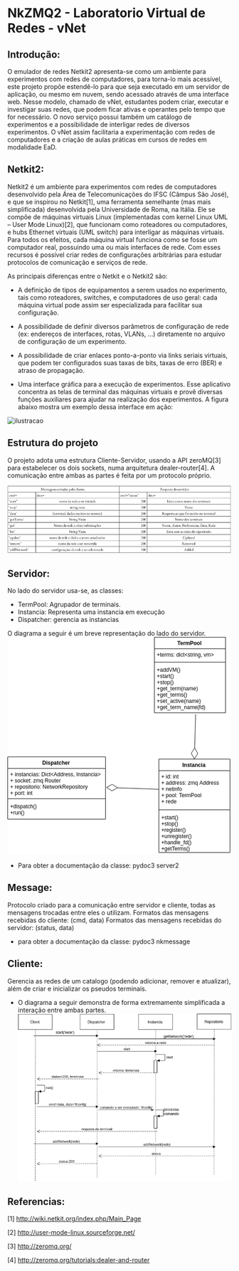 # NkZMQ2 - Laboratorio Virtual de Redes - vNet 

## Introdução:
  O emulador de redes Netkit2 apresenta-se como um ambiente para experimentos com redes de computadores, para torna-lo mais acessível, este projeto propõe estendê-lo para que seja executado em um servidor de aplicação, ou mesmo em nuvem, sendo acessado através de uma interface web. Nesse modelo, chamado de vNet, estudantes podem criar, executar e investigar suas redes, que podem ficar ativas e operantes pelo tempo que for necessário. O novo serviço possui também um catálogo de experimentos e a possibilidade de interligar redes de diversos experimentos. O vNet assim facilitaria a experimentação com redes de computadores e a criação de aulas práticas em cursos de redes em modalidade EaD.

## Netkit2: 
  Netkit2 é um ambiente para experimentos com redes de computadores desenvolvido pela Área de Telecomunicações do IFSC (Câmpus São José), e que se inspirou no Netkit[1], uma ferramenta semelhante (mas mais simplificada) desenvolvida pela Universidade de Roma, na Itália.
  Ele se compõe de máquinas virtuais Linux (implementadas com kernel Linux UML – User Mode Linux)[2], que funcionam como roteadores ou computadores, e hubs Ethernet virtuais (UML switch) para interligar as máquinas virtuais. Para todos os efeitos, cada máquina virtual funciona como se fosse um computador real, possuindo uma ou mais interfaces de rede. Com esses recursos é possível criar redes de configurações arbitrárias para estudar protocolos de comunicação e serviços de rede.
  
As principais diferenças entre o Netkit e o Netkit2 são: 
* A definição de tipos de equipamentos a serem usados no experimento, tais como roteadores, switches, e computadores de uso geral: cada máquina virtual pode assim ser especializada para facilitar sua configuração.
  
* A possibilidade de definir diversos parâmetros de configuração de rede (ex: endereços de interfaces, rotas, VLANs, ...) diretamente no arquivo de configuração de um experimento.
  
* A possibilidade de criar enlaces ponto-a-ponto via links seriais virtuais, que podem ter configurados suas taxas de bits, taxas de erro (BER) e atraso de propagação.
  
* Uma interface gráfica para a execução de experimentos. Esse aplicativo concentra as telas de terminal das máquinas virtuais e provê diversas funções auxiliares para ajudar na realização dos experimentos. A figura abaixo mostra um exemplo dessa interface em ação:

![ilustracao](https://wiki.sj.ifsc.edu.br/wiki/images/thumb/3/31/Netkit-vlsm1.png/640px-Netkit-vlsm1.png)

## Estrutura do projeto
O projeto adota uma estrutura Cliente-Servidor, usando a API zeroMQ[3] para estabelecer os dois sockets, numa arquitetura dealer-router[4]. 
A comunicação entre ambas as partes é feita por um protocolo próprio. 

![protocolo](protocolo.png)

## Servidor: 
No lado do servidor usa-se, as classes: 
* TermPool: Agrupador de terminais. 
* Instancia: Representa uma instancia em execução 
* Dispatcher: gerencia as instancias 

O diagrama a seguir é um breve representação do lado do servidor. 
![diagrama](vNet.png)

* Para obter a documentação da classe: pydoc3 server2



## Message: 
Protocolo criado para a comunicação entre servidor e cliente, todas as mensagens trocadas entre eles o utilizam. 
Formatos das mensagens recebidas do cliente: (cmd, data)
Formatos das mensagens recebidas do servidor: (status, data) 

* para obter a documentação da classe: pydoc3 nkmessage

## Cliente:
Gerencia as redes de um catalogo (podendo adicionar, remover e atualizar), além de criar e inicializar 
os pseudos terminais. 

* O diagrama a seguir demonstra de forma extremamente simplificada a interação entre ambas partes. 
![diagrama-cliente-servidor](client-server.png)

## Referencias: 
[1] http://wiki.netkit.org/index.php/Main_Page

[2] http://user-mode-linux.sourceforge.net/

[3] http://zeromq.org/

[4] http://zeromq.org/tutorials:dealer-and-router
